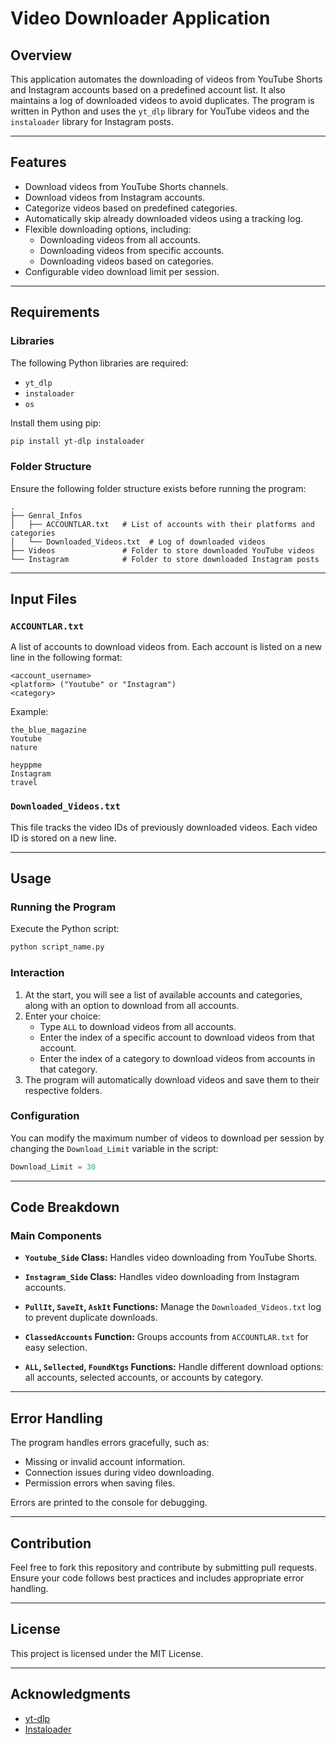 # Video Downloader Application

## Overview
This application automates the downloading of videos from YouTube Shorts and Instagram accounts based on a predefined account list. It also maintains a log of downloaded videos to avoid duplicates. The program is written in Python and uses the `yt_dlp` library for YouTube videos and the `instaloader` library for Instagram posts.

---

## Features
- Download videos from YouTube Shorts channels.
- Download videos from Instagram accounts.
- Categorize videos based on predefined categories.
- Automatically skip already downloaded videos using a tracking log.
- Flexible downloading options, including:
  - Downloading videos from all accounts.
  - Downloading videos from specific accounts.
  - Downloading videos based on categories.
- Configurable video download limit per session.

---

## Requirements
### Libraries
The following Python libraries are required:
- `yt_dlp`
- `instaloader`
- `os`

Install them using pip:
```bash
pip install yt-dlp instaloader
```

### Folder Structure
Ensure the following folder structure exists before running the program:
```
.
├── Genral_Infos
│   ├── ACCOUNTLAR.txt   # List of accounts with their platforms and categories
│   └── Downloaded_Videos.txt  # Log of downloaded videos
├── Videos               # Folder to store downloaded YouTube videos
└── Instagram            # Folder to store downloaded Instagram posts
```

---

## Input Files
### `ACCOUNTLAR.txt`
A list of accounts to download videos from. Each account is listed on a new line in the following format:
```
<account_username>
<platform> ("Youtube" or "Instagram")
<category>
```
Example:
```
the_blue_magazine
Youtube
nature

heyppme
Instagram
travel
```

### `Downloaded_Videos.txt`
This file tracks the video IDs of previously downloaded videos. Each video ID is stored on a new line.

---

## Usage
### Running the Program
Execute the Python script:
```bash
python script_name.py
```
### Interaction
1. At the start, you will see a list of available accounts and categories, along with an option to download from all accounts.
2. Enter your choice:
   - Type `ALL` to download videos from all accounts.
   - Enter the index of a specific account to download videos from that account.
   - Enter the index of a category to download videos from accounts in that category.
3. The program will automatically download videos and save them to their respective folders.

### Configuration
You can modify the maximum number of videos to download per session by changing the `Download_Limit` variable in the script:
```python
Download_Limit = 30
```

---

## Code Breakdown
### Main Components
- **`Youtube_Side` Class:**
  Handles video downloading from YouTube Shorts.

- **`Instagram_Side` Class:**
  Handles video downloading from Instagram accounts.

- **`PullIt`, `SaveIt`, `AskIt` Functions:**
  Manage the `Downloaded_Videos.txt` log to prevent duplicate downloads.

- **`ClassedAccounts` Function:**
  Groups accounts from `ACCOUNTLAR.txt` for easy selection.

- **`ALL`, `Sellected`, `FoundKtgs` Functions:**
  Handle different download options: all accounts, selected accounts, or accounts by category.

---

## Error Handling
The program handles errors gracefully, such as:
- Missing or invalid account information.
- Connection issues during video downloading.
- Permission errors when saving files.

Errors are printed to the console for debugging.

---

## Contribution
Feel free to fork this repository and contribute by submitting pull requests. Ensure your code follows best practices and includes appropriate error handling.

---

## License
This project is licensed under the MIT License.

---

## Acknowledgments
- [yt-dlp](https://github.com/yt-dlp/yt-dlp)
- [Instaloader](https://instaloader.github.io/)

